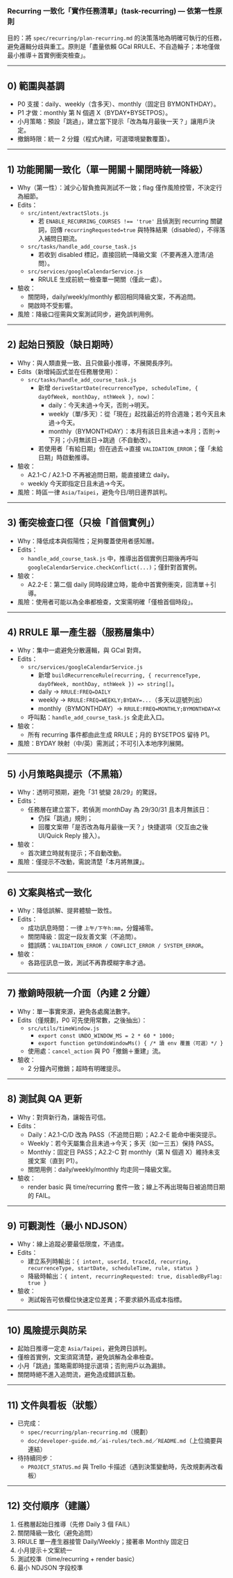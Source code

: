 ### Recurring 一致化「實作任務清單」(task-recurring) — 依第一性原則

目的：將 `spec/recurring/plan-recurring.md` 的決策落地為明確可執行的任務，避免邏輯分歧與重工。原則是「盡量依賴 GCal RRULE、不自造輪子；本地僅做最小推導＋首實例衝突檢查」。

---

## 0) 範圍與基調
- P0 支援：daily、weekly（含多天）、monthly（固定日 BYMONTHDAY）。
- P1 才做：monthly 第 N 個週 X（BYDAY+BYSETPOS）。
- 小月策略：預設「跳過」，建立當下提示「改為每月最後一天？」讓用戶決定。
- 撤銷時限：統一 2 分鐘（程式內建，可選環境變數覆蓋）。

---

## 1) 功能開關一致化（單一開關＋關閉時統一降級）
- Why（第一性）：減少心智負擔與測試不一致；flag 僅作風險控管，不決定行為細節。
- Edits：
  - `src/intent/extractSlots.js`
    - 若 `ENABLE_RECURRING_COURSES !== 'true'` 且偵測到 recurring 關鍵詞，回傳 `recurringRequested=true` 與特殊結果（disabled），不得落入補問日期流。
  - `src/tasks/handle_add_course_task.js`
    - 若收到 disabled 標記，直接回統一降級文案（不要再進入澄清/追問）。
  - `src/services/googleCalendarService.js`
    - RRULE 生成前統一檢查單一開關（僅此一處）。
- 驗收：
  - 關閉時，daily/weekly/monthly 都回相同降級文案，不再追問。
  - 開啟時不受影響。
- 風險：降級口徑需與文案測試同步，避免誤判用例。

---

## 2) 起始日預設（缺日期時）
- Why：與人類直覺一致、且只做最小推導，不展開長序列。
- Edits（新增純函式並在任務層使用）：
  - `src/tasks/handle_add_course_task.js`
    - 新增 `deriveStartDate(recurrenceType, scheduleTime, { dayOfWeek, monthDay, nthWeek }, now)`：
      - daily：今天未過→今天，否則→明天。
      - weekly（單/多天）：從「現在」起找最近的符合週幾；若今天且未過→今天。
      - monthly（BYMONTHDAY）：本月有該日且未過→本月；否則→下月；小月無該日→跳過（不自動改）。
    - 若使用者「有給日期」但在過去→直接 `VALIDATION_ERROR`；僅「未給日期」時啟動推導。
- 驗收：
  - A2.1-C / A2.1-D 不再被追問日期，能直接建立 daily。
  - weekly 今天即指定日且未過→今天。
- 風險：時區一律 `Asia/Taipei`，避免今日/明日邊界誤判。

---

## 3) 衝突檢查口徑（只檢「首個實例」）
- Why：降低成本與假陽性；足夠覆蓋使用者感知層。
- Edits：
  - `handle_add_course_task.js` 中，推導出首個實例日期後再呼叫 `googleCalendarService.checkConflict(...)`；僅針對首實例。
- 驗收：
  - A2.2-E：第二個 daily 同時段建立時，能命中首實例衝突，回清單＋引導。
- 風險：使用者可能以為全串都檢查，文案需明確「僅檢首個時段」。

---

## 4) RRULE 單一產生器（服務層集中）
- Why：集中一處避免分散邏輯，與 GCal 對齊。
- Edits：
  - `src/services/googleCalendarService.js`
    - 新增 `buildRecurrenceRule(recurring, { recurrenceType, dayOfWeek, monthDay, nthWeek }) => string[]`。
    - daily → `RRULE:FREQ=DAILY`
    - weekly → `RRULE:FREQ=WEEKLY;BYDAY=...`（多天以逗號列出）
    - monthly（BYMONTHDAY）→ `RRULE:FREQ=MONTHLY;BYMONTHDAY=X`
  - 呼叫點：`handle_add_course_task.js` 全走此入口。
- 驗收：
  - 所有 recurring 事件都由此生成 RRULE；月的 BYSETPOS 留待 P1。
- 風險：BYDAY 映射（中/英）需測試；不可引入本地序列展開。

---

## 5) 小月策略與提示（不黑箱）
- Why：透明可預期，避免「31 號變 28/29」的驚訝。
- Edits：
  - 任務層在建立當下，若偵測 monthDay 為 29/30/31 且本月無該日：
    - 仍採「跳過」規則；
    - 回覆文案帶「是否改為每月最後一天？」快捷選項（交互由之後 UI/Quick Reply 接入）。
- 驗收：
  - 首次建立時就有提示；不自動改動。
- 風險：僅提示不改動，需說清楚「本月將無課」。

---

## 6) 文案與格式一致化
- Why：降低誤解、提昇體驗一致性。
- Edits：
  - 成功訊息時間：一律 `上午/下午h:mm`，分鐘補零。
  - 關閉降級：固定一段友善文案（不追問）。
  - 錯誤碼：`VALIDATION_ERROR / CONFLICT_ERROR / SYSTEM_ERROR`。
- 驗收：
  - 各路徑訊息一致，測試不再靠模糊字串才過。

---

## 7) 撤銷時限統一介面（內建 2 分鐘）
- Why：單一事實來源，避免各處魔法數字。
- Edits（僅規劃，P0 可先使用常數，之後抽出）：
  - `src/utils/timeWindow.js`
    - `export const UNDO_WINDOW_MS = 2 * 60 * 1000;`
    - `export function getUndoWindowMs() { /* 讀 env 覆蓋（可選）*/ }`
  - 使用處：`cancel_action` 與 P0「撤銷＋重建」流。
- 驗收：
  - 2 分鐘內可撤銷；超時有明確提示。

---

## 8) 測試與 QA 更新
- Why：對齊新行為，讓報告可信。
- Edits：
  - Daily：A2.1-C/D 改為 PASS（不追問日期）；A2.2-E 能命中衝突提示。
  - Weekly：若今天屬集合且未過→今天；多天（如一三五）保持 PASS。
  - Monthly：固定日 PASS；A2.2-C 對 monthly（第 N 個週 X）維持未支援文案（直到 P1）。
  - 關閉用例：daily/weekly/monthly 均走同一降級文案。
- 驗收：
  - render basic 與 time/recurring 套件一致；線上不再出現每日被追問日期的 FAIL。

---

## 9) 可觀測性（最小 NDJSON）
- Why：線上追蹤必要最低限度，不過度。
- Edits：
  - 建立系列時輸出：`{ intent, userId, traceId, recurring, recurrenceType, startDate, scheduleTime, rule, status }`
  - 降級時輸出：`{ intent, recurringRequested: true, disabledByFlag: true }`
- 驗收：
  - 測試報告可依欄位快速定位差異；不要求額外高成本指標。

---

## 10) 風險提示與防呆
- 起始日推導一定走 `Asia/Taipei`，避免跨日誤判。
- 僅檢首實例，文案須寫清楚，避免誤解為全串檢查。
- 小月「跳過」策略需即時提示選項；否則用戶以為漏排。
- 關閉時絕不進入追問流，避免造成錯誤互動。

---

## 11) 文件與看板（狀態）
- 已完成：
  - `spec/recurring/plan-recurring.md`（規劃）
  - `doc/developer-guide.md`／`ai-rules/tech.md`／`README.md`（上位摘要與連結）
- 待持續同步：
  - `PROJECT_STATUS.md` 與 Trello 卡描述（遇到決策變動時，先改規劃再改看板）

---

## 12) 交付順序（建議）
1) 任務層起始日推導（先修 Daily 3 個 FAIL）
2) 關閉降級一致化（避免追問）
3) RRULE 單一產生器接管 Daily/Weekly；接著串 Monthly 固定日
4) 小月提示＋文案統一
5) 測試校準（time/recurring + render basic）
6) 最小 NDJSON 字段校準



